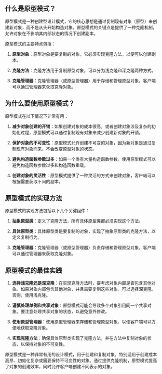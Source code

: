 ## 什么是原型模式？

原型模式是一种创建型设计模式，它的核心思想是通过复制现有对象（原型）来创建新对象，而不是从头开始构造对象。原型模式的关键点是提供了一种克隆机制，允许对象在不影响其内部状态的情况下创建副本。

原型模式的主要特点包括：

1. **原型对象**：原型对象是要复制的对象，它必须实现克隆方法，以便可以创建副本。

2. **克隆方法**：克隆方法用于复制原型对象，可以分为浅克隆和深克隆两种方式。

3. **克隆管理器**：克隆管理器（或原型管理器）用于存储和管理原型对象，客户端可以通过管理器来获取克隆对象。

## 为什么要使用原型模式？

原型模式在以下情况下非常有用：

1. **减少对象创建的开销**：如果创建对象的成本很高，或者创建对象涉及复杂的初始化过程，原型模式可以通过复制现有对象来减少创建新对象的开销。

2. **保护对象的不可变性**：原型模式允许创建不可变的对象，因为新对象是通过复制现有对象而来，不会改变原型对象的状态。

3. **避免构造函数参数过多**：如果一个类有大量构造函数参数，使用原型模式可以避免构造函数参数过多和构造函数重载。

4. **创建对象的灵活性**：原型模式提供了一种灵活的方式来创建对象，客户端可以根据需要获取不同的副本。

## 原型模式的实现方法

原型模式的实现方法包括以下几个关键组件：

1. **抽象原型类**：定义了克隆方法，所有具体原型类都必须实现这个方法。

2. **具体原型类**：具体原型类是要复制的对象，实现了抽象原型类的克隆方法，以定义复制行为。

3. **克隆管理器**：克隆管理器（或原型管理器）负责存储和管理原型对象，客户端可以通过管理器来获取克隆对象。

## 原型模式的最佳实践

1. **选择浅克隆还是深克隆**：在实现克隆方法时，要考虑对象内部是否包含其他对象。如果对象内部包含其他对象，并且需要复制这些对象，可以选择深克隆。否则，使用浅克隆。

2. **谨慎处理单例和共享对象**：原型模式可能会导致多个对象引用同一个共享对象。要注意处理共享对象的状态，以避免意外修改。

3. **使用原型管理器**：使用原型管理器来存储和管理原型对象，以便客户端可以方便地获取克隆对象。

4. **实现克隆方法**：确保具体原型类实现了克隆方法，并在方法中复制对象的状态，以保持对象的不可变性。

原型模式是一种非常有用的设计模式，用于创建和复制对象，特别适用于创建成本高昂、初始化复杂或需要保持不可变性的对象。通过提供克隆机制，原型模式提高了对象的创建效率，同时允许客户端创建不同表示的对象。
